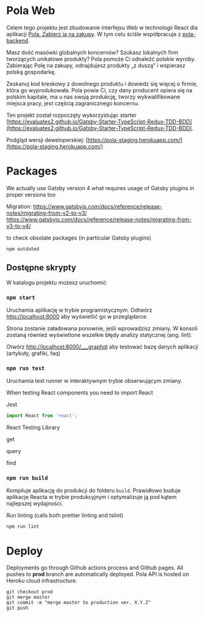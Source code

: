 # Pola Web

Celem tego projektu jest zbudowanie interfejsu Web w technologii React dla aplikacji [Pola. Zabierz ją na zakupy](https://www.pola-app.pl/). W tym celu ściśle współpracuje z [pola-backend](https://github.com/KlubJagiellonski/pola-backend).

Masz dość masówki globalnych koncernów? Szukasz lokalnych firm tworzących unikatowe produkty? Pola pomoże Ci odnaleźć polskie wyroby. Zabierając Polę na zakupy, odnajdujesz produkty „z duszą” i wspierasz polską gospodarkę.

Zeskanuj kod kreskowy z dowolnego produktu i dowiedz się więcej o firmie, która go wyprodukowała. Pola powie Ci, czy dany producent opiera się na polskim kapitale, ma u nas swoją produkcję, tworzy wykwalifikowane miejsca pracy, jest częścią zagranicznego koncernu.

Ten projekt został rozpoczęty wykorzystując starter [https://evaluates2.github.io/Gatsby-Starter-TypeScript-Redux-TDD-BDD](https://evaluates2.github.io/Gatsby-Starter-TypeScript-Redux-TDD-BDD).

Podgląd wersji deweloperskiej: [https://pola-staging.herokuapp.com/](https://pola-staging.herokuapp.com/)

# Packages

We actually use Gatsby version 4 what requires usage of Gatsby plugins in proper versions too

Migration:
https://www.gatsbyjs.com/docs/reference/release-notes/migrating-from-v2-to-v3/
https://www.gatsbyjs.com/docs/reference/release-notes/migrating-from-v3-to-v4/

to check obsolate packages (in particular Gatsby plugins)

```
npm outdated
```

## Dostępne skrypty

W katalogu projektu możesz uruchomić:

### `npm start`

Uruchamia aplikację w trybie programistycznym.
Odtwórz [http://localhost:8000](http://localhost:8000) aby wyświetlić go w przeglądarce.

Strona zostanie załadowana ponownie, jeśli wprowadzisz zmiany.
W konsoli zostaną również wyświetlone wszelkie błędy analizy statycznej (ang. lint).

Otwórz [http://localhost:8000/\_\_\_graphql](http://localhost:8000/___graphql) aby testować bazę danych aplikacji (artykuły, grafiki, faq)

### `npm run test`

Uruchamia test runner w interaktywnym trybie obserwującym zmiany.

When testing React components you need to import React

Jest

```typescript
import React from 'react';
```

React Testing Library

get

query

find

### `npm run build`

Kompiluje aplikację do produkcji do folderu `build`.
Prawidłowo buduje aplikacje Reacta w trybie produkcyjnym i optymalizuje ją pod kątem najlepszej wydajności.

Run linting (calls both prettier linting and tslint)

```
npm run lint
```

# Deploy

Deployments go through Github actions process and Github pages. All pushes to **prod** branch are automatically deployed. Pola API is hosted on Heroku cloud infrastructure.

```
git checkout prod
git merge master
git commit -m "merge master to production ver. X.Y.Z"
git push
```
